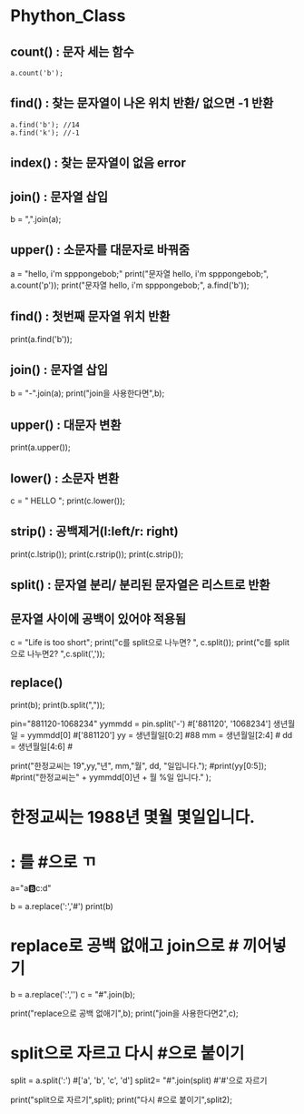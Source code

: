 # Phython_Class

## count() : 문자 세는 함수

```
a.count('b');
```

## find() : 찾는 문자열이 나온 위치 반환/ 없으면 -1 반환

```
a.find('b'); //14
a.find('k'); //-1
```

## index() : 찾는 문자열이 없음 error


## join() : 문자열 삽입
b = ",".join(a);


## upper() : 소문자를 대문자로 바꿔줌


a = "hello, i'm spppongebob;"
print("문자열 hello, i'm spppongebob;", a.count('p'));
print("문자열 hello, i'm spppongebob;", a.find('b'));


## find() : 첫번째 문자열 위치 반환
print(a.find('b'));


## join() : 문자열 삽입
b = "-".join(a);
print("join을 사용한다면",b);

## upper() : 대문자 변환
print(a.upper());


## lower() : 소문자 변환
c = " HELLO ";
print(c.lower());

## strip() : 공백제거(l:left/r: right)
print(c.lstrip());
print(c.rstrip());
print(c.strip());

## split() : 문자열 분리/ 분리된 문자열은 리스트로 반환
## 문자열 사이에 공백이 있어야 적용됨
c = "Life is too short";
print("c를 split으로 나누면? ", c.split());
print("c를 split으로 나누면2? ",c.split(','));

## replace()


print(b);
print(b.split(","));


pin="881120-1068234"
yymmdd = pin.split('-') #['881120', '1068234']
생년월일 = yymmdd[0] #['881120']
yy = 생년월일[0:2] #88
mm = 생년월일[2:4] #
dd = 생년월일[4:6] #

print("한정교씨는 19",yy,"년", mm,"월", dd, "일입니다.");
#print(yy[0:5]);
#print("한정교씨는" + yymmdd[0]년 + 월 %일 입니다." );
# 한정교씨는 1988년 몇월 몇일입니다.

# : 를 #으로 ㄲ

a="a:b:c:d"

b = a.replace(':','#')
print(b)




# replace로 공백 없애고 join으로 # 끼어넣기
b = a.replace(':','')
c = "#".join(b);

print("replace으로 공백 없애기",b);
print("join을 사용한다면2",c);


# split으로 자르고 다시 #으로 붙이기

split = a.split(':') #['a', 'b', 'c', 'd']
split2= "#".join(split) #'#'으로 자르기

print("split으로 자르기",split); 
print("다시 #으로 붙이기",split2); 
